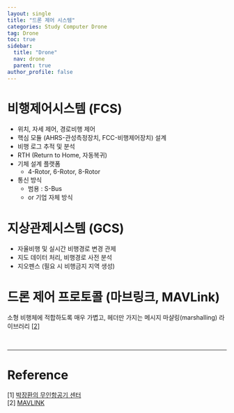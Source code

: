 ```yaml
---
layout: single
title: "드론 제어 시스템"
categories: Study Computer Drone
tag: Drone
toc: true
sidebar:
  title: "Drone"
  nav: drone
  parent: true
author_profile: false
---
```


# 비행제어시스템 (FCS)
- 위치, 자세 제어, 경로비행 제어
- 핵심 모듈 (AHRS-관성측정장치, FCC-비행제어장치) 설계
- 비행 로그 추적 및 분석
- RTH (Return to Home, 자동복귀)
- 기체 설계 플랫폼
  - 4-Rotor, 6-Rotor, 8-Rotor
- 통신 방식
  - 범용 : S-Bus
  - or 기업 자체 방식


# 지상관제시스템 (GCS)
- 자율비행 및 실시간 비행경로 변경 관제
- 지도 데이터 처리, 비행경로 사전 분석
- 지오펜스 (필요 시 비행금지 지역 생성)

# 드론 제어 프로토콜 (마브링크, MAVLink)
소형 비행체에 적합하도록 매우 가볍고, 헤더만 가지는 메시지 마샬링(marshalling) 라이브러리 [[2](https://asungajinli.github.io/study/drone/drone-1.3/#reference)]


<br>

---
# Reference

[1] [박장환의 무인항공기 센터](http://www.uavcenter.com/)<br>
[2] [MAVLINK](https://mavlink.io/kr/)<br>